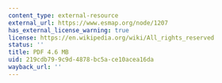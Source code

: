 ```yaml
---
content_type: external-resource
external_url: https://www.esmap.org/node/1207
has_external_license_warning: true
license: https://en.wikipedia.org/wiki/All_rights_reserved
status: ''
title: PDF 4.6 MB
uid: 219cdb79-9c9d-4878-bc5a-ce10acea16da
wayback_url: ''
---
```

